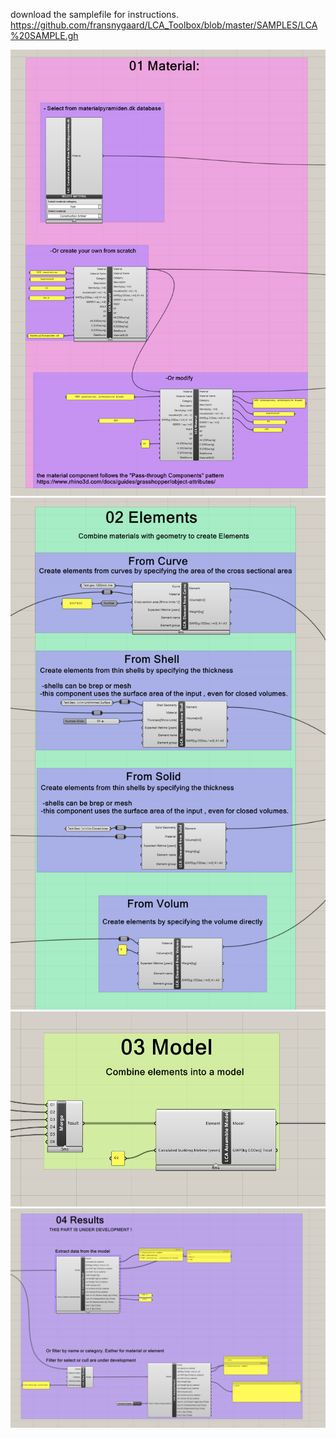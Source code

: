 ﻿
download the samplefile for instructions. 
https://github.com/fransnygaard/LCA_Toolbox/blob/master/SAMPLES/LCA%20SAMPLE.gh



![alt text](https://github.com/fransnygaard/LCA_Toolbox/blob/master/SAMPLES/01_Materials.png?raw=true)
![alt text](https://github.com/fransnygaard/LCA_Toolbox/blob/master/SAMPLES/02_Elements.png?raw=true)
![alt text](https://github.com/fransnygaard/LCA_Toolbox/blob/master/SAMPLES/03_Model.png?raw=true)
![alt text](https://github.com/fransnygaard/LCA_Toolbox/blob/master/SAMPLES/04_Results.png?raw=true)